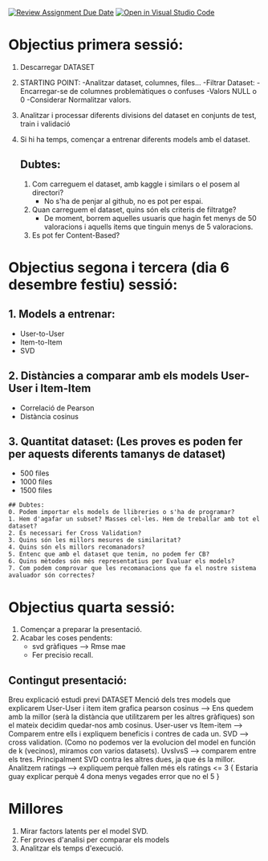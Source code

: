 [![Review Assignment Due Date](https://classroom.github.com/assets/deadline-readme-button-22041afd0340ce965d47ae6ef1cefeee28c7c493a6346c4f15d667ab976d596c.svg)](https://classroom.github.com/a/USx538Ll)
[![Open in Visual Studio Code](https://classroom.github.com/assets/open-in-vscode-2e0aaae1b6195c2367325f4f02e2d04e9abb55f0b24a779b69b11b9e10269abc.svg)](https://classroom.github.com/online_ide?assignment_repo_id=17282122&assignment_repo_type=AssignmentRepo)


# Objectius primera sessió:
1. Descarregar DATASET
2. STARTING POINT:
    -Analitzar dataset, columnes, files...
    -Filtrar Dataset:
        -Encarregar-se de columnes problemàtiques o confuses
        -Valors NULL o 0
        -Considerar Normalitzar valors.

3. Analitzar i processar diferents divisions del dataset en conjunts de test, train i validació
4. Si hi ha temps, començar a entrenar diferents models amb el dataset.

    ## Dubtes:
    1. Com carreguem el dataset, amb kaggle i similars o el posem al directori?
        - No s'ha de penjar al github, no es pot per espai.
    2. Quan carreguem el dataset, quins són els criteris de filtratge?
        - De moment, borrem aquelles usuaris que hagin fet menys de 50 valoracions i aquells items que tinguin menys de 5 valoracions.
    3. Es pot fer Content-Based?

# Objectius segona i tercera (dia 6 desembre festiu) sessió:
## 1. Models a entrenar:
   - User-to-User
   - Item-to-Item
   - SVD

## 2. Distàncies a comparar amb els models User-User i Item-Item
   -  Correlació de Pearson
   -  Distància cosinus

## 3. Quantitat dataset: (Les proves es poden fer per aquests diferents tamanys de dataset)
   - 500 files
   - 1000 files
   - 1500 files

    ## Dubtes:
    0. Podem importar els models de llibreries o s'ha de programar?
    1. Hem d'agafar un subset? Masses cel·les. Hem de treballar amb tot el dataset? 
    2. És necessari fer Cross Validation?
    3. Quins són les millors mesures de similaritat?
    4. Quins són els millors recomanadors?
    5. Entenc que amb el dataset que tenim, no podem fer CB?
    6. Quins mètodes són més representatius per Evaluar els models?
    7. Com podem comprovar que les recomanacions que fa el nostre sistema avaluador són correctes?

# Objectius quarta sessió:
1. Començar a preparar la presentació.
2. Acabar les coses pendents:
   - svd gràfiques --> Rmse mae
   - Fer precisio recall. 

## Contingut presentació:
Breu explicació estudi previ DATASET
Menció dels tres models que explicarem
User-User i item item grafica pearson cosinus --> Ens quedem amb la millor (serà la distància que utilitzarem per les altres gràfiques)
    son el mateix decidim quedar-nos amb cosinus.
User-user vs Item-item --> Comparem entre ells i expliquem beneficis i contres de cada un.
SVD --> cross validation. (Como no podemos ver la evolucion del model en función de k (vecinos), miramos con varios datasets).
UvsIvsS --> comparem entre els tres. Principalment SVD contra les altres dues, ja que és la millor.
Analitzem ratings --> expliquem perquè fallen més els ratings <= 3 {
    Estaria guay explicar perquè 4 dona menys vegades error que no el 5
}

# Millores
1. Mirar factors latents per el model SVD. 
2. Fer proves d'analisi per comparar els models
3. Analitzar els temps d'execució.




